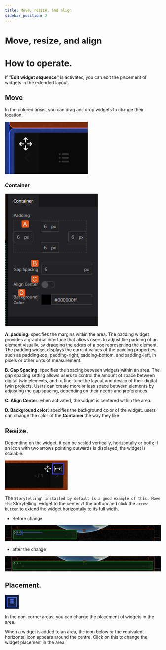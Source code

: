 ```yaml
---
title: Move, resize, and align
sidebar_position: 2
---
```


# Move, resize, and align

# How to operate.

If "**Edit widget sequence"** is activated, you can edit the placement of widgets in the extended layout.

## Move

In the colored areas, you can drag and drop widgets to change their location.

![Screen Shot 2021-10-06 at 10.51.51.png](./img/Screen_Shot_2021-10-06_at_10.51.51.png)

### Container

![images](./img/0.png)

**A. padding:** specifies the margins within the area. The padding widget provides a graphical interface that allows users to adjust the padding of an element visually, by dragging the edges of a box representing the element. The padding widget displays the current values of the padding properties, such as padding-top, padding-right, padding-bottom, and padding-left, in pixels or other units of measurement.

**B. Gap Spacing:** specifies the spacing between widgets within an area. The gap spacing setting allows users to control the amount of space between digital twin elements, and to fine-tune the layout and design of their digital twin projects. Users can create more or less space between elements by adjusting the gap spacing, depending on their needs and preferences.

**C. Align Center:** when activated, the widget is centered within the area.

**D. Background color:** specifies the background color of the widget. users can change the color of the **Container** the way they like

## Resize.

Depending on the widget, it can be scaled vertically, horizontally or both; if an icon with two arrows pointing outwards is displayed, the widget is scalable.

![images](./img/1.png)

The `Storytelling' installed by default is a good example of this. Move the` Storytelling' widget to the center at the bottom and click the `arrow button` to extend the widget horizontally to its full width.

- Before change

![images](./img/2.png)

- after the change

![images](./img/3.png)

## Placement.

![Screen Shot 2021-10-06 at 11.08.42.png](./img/Screen_Shot_2021-10-06_at_11.08.42.png)

In the non-corner areas, you can change the placement of widgets in the area.

When a widget is added to an area, the icon below or the equivalent horizontal icon appears around the centre. Click on this to change the widget placement in the area.